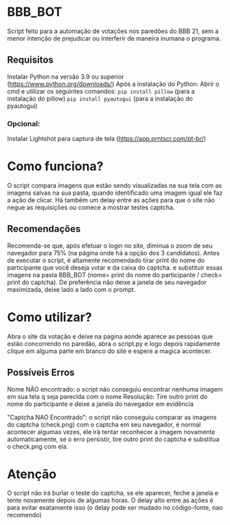 # BBB_BOT
Script feito para a automação de votações nos paredões do BBB 21, sem a menor intenção de prejudicar ou interferir de maneira inumana o programa.

## Requisitos
Instalar Python na versão 3.9 ou superior (https://www.python.org/downloads/)
Após a instalação do Python:
Abrir o cmd e utilizar os seguintes comandos:
`pip install pillow` (para a instalação do pillow)
`pip install pyautogui` (para a instalação do pyautogui)

### Opcional: 
Instalar Lightshot para captura de tela (https://app.prntscr.com/pt-br/)

# Como funciona?
O script compara imagens que estão sendo visualizadas na sua tela com as imagens salvas na sua pasta, quando identificado uma imagem igual ele faz a ação de clicar. Há também um delay entre as ações para que o site não negue as requisições ou comece a mostrar testes captcha.

## Recomendações
Recomenda-se que, após efetuar o login no site, diminua o zoom de seu navegador para 75% (na página onde há a opção dos 3 candidatos).
Antes de executar o script, é altamente recomendado tirar print do nome do participante que você deseja votar e da caixa do captcha. e substituir essas imagens na pasta BBB_BOT (nome= print do nome do participante / check= print do captcha).
De preferência não deixe a janela de seu navegador maximizada, deixe lado a lado com o prompt.

# Como utilizar?
Abra o site da votação e deixe na pagina aonde aparece as pessoas que estão concorrendo no paredão, abra o script.py e logo depois rapidamente clique em alguma parte em branco do site e espere a magica acontecer.

## Possíveis Erros
Nome NÃO encontrado: o script não conseguiu encontrar nenhuma imagem em sua tela q seja parecida com o nome
Resolução: Tire outro print do nome do participante e deixe a janela do navegador em evidência

"Captcha NAO Encontrado": o script não conseguiu comparar as imagens do captcha (check.png) com o captcha em seu navegador, é normal acontecer algumas vezes, ele irá tentar reconhecer a imagem novamente automaticamente, se o erro persistir, tire outro print do captcha e substitua o check.png com ela.

# Atenção
O script não irá burlar o teste do captcha, se ele aparecer, feche a janela e tente novamente depois de algumas horas. O delay alto entre as ações é para evitar exatamente isso (o delay pode ser mudado no código-fonte, nao recomendo)
